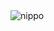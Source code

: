 <div align="justify">
<picture>
    <img alt="nippo" src="[https://i.ibb.co/9Hf9PTt/output-gif.gif](https://media3.giphy.com/media/aUovxH8Vf9qDu/giphy.gif)">
</picture>

<!--<sub><i>Generated automatically using [x0rzavi/github-readme-terminal](https://github.com/x0rzavi/github-readme-terminal) on Fri Dec 20 04:22:56 AM MSK 2024</i></sub>-->

</div>

<!-- Image deletion URL: https://ibb.co/whbNtWs/5b2366baf3426a6086959753e18f52bf -->
